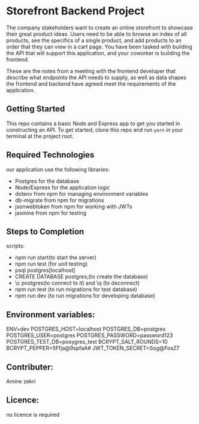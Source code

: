 # Storefront Backend Project
The company stakeholders want to create an online storefront to showcase their great product ideas. Users need to be able to browse an index of all products, see the specifics of a single product, and add products to an order that they can view in a cart page. You have been tasked with building the API that will support this application, and your coworker is building the frontend.

These are the notes from a meeting with the frontend developer that describe what endpoints the API needs to supply, as well as data shapes the frontend and backend have agreed meet the requirements of the application. 
## Getting Started

This repo contains a basic Node and Express app to get you started in constructing an API. To get started, clone this repo and run `yarn` in your terminal at the project root.

## Required Technologies
our application use  the following libraries:
- Postgres for the database
- Node/Express for the application logic
- dotenv from npm for managing environment variables
- db-migrate from npm for migrations
- jsonwebtoken from npm for working with JWTs
- jasmine from npm for testing

## Steps to Completion
scripts:
- npm run start(to start the server)
- npm run test (for unit testing)
- psql postgres[localhost]
- CREATE DATABASE postgres;(to create the database)
- \c postgres(to connect to it) and \q (to deconnect)
- npm run test (to run migrations for test database)
- npm run dev (to run migrations for developing database)
## Environment variables:
ENV=dev
POSTGRES_HOST=localhost
POSTGRES_DB=postgres
POSTGRES_USER=postgres
POSTGRES_PASSWORD=password123
POSTGRES_TEST_DB=posygres_test
BCRYPT_SALT_ROUNDS=10
BCRYPT_PEPPER=5Ffja@9spfaA#
JWT_TOKEN_SECRET=Sog@*Fos2*7
## Contributer:
Amine zekri 
## Licence:
no licence is required
